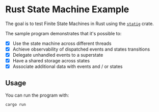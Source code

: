 # Rust State Machine Example

The goal is to test Finite State Machines in Rust using the [`statig`](https://crates.io/crates/statig) crate.

The sample program demonstrates that it's possible to:
- [x] Use the state machine across different threads
- [x] Achieve observability of dispatched events and states transitions
- [x] Delegate unhandled events to a superstate
- [x] Have a shared storage across states
- [x] Associate additional data with events and / or states

## Usage

You can run the program with:

```bash
cargo run
```